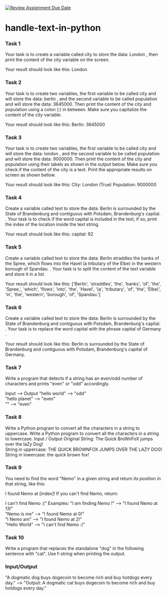 [![Review Assignment Due Date](https://classroom.github.com/assets/deadline-readme-button-24ddc0f5d75046c5622901739e7c5dd533143b0c8e959d652212380cedb1ea36.svg)](https://classroom.github.com/a/QDiMFI1d)
# handle-text-in-python

### Task 1
Your task is to create a variable called city to store the data: London , then print the content of the city variable on the screen.

Your result should look like this:
London


### Task 2
Your task is to create two variables, the first variable to be called city and will store the data: berlin , and the second variable to be called population and will store the data: 3645000. Then print the content of the city and population using a colon (:) in between. Make sure you capitalize the content of the city variable.

Your result should look like this:
Berlin: 3645000


### Task 3
Your task is to create two variables, the first variable to be called city and will store the data: london , and the second variable to be called population and will store the data: 9000000. Then print the content of the city and population using their labels as shown in the output below. Make sure you check if the content of the city is a text. Print the appropriate results on screen as shown bellow.

Your result should look like this:
City: London (True)
Population: 9000000 

### Task 4
Create a variable called text to store the data: Berlin is surrounded by the State of Brandenburg and contiguous with Potsdam, Brandenburg's capital. . Your task is to check if the word capital is included in the text, if so, print the index of the location inside the text string.

Your result should look like this:
capital: 92


### Task 5
Create a variable called text to store the data: Berlin straddles the banks of the Spree, which flows into the Havel (a tributary of the Elbe) in the western borough of Spandau. . Your task is to split the content of the text variable and store it in a list.

Your result should look like this:
['Berlin', 'straddles', 'the', 'banks', 'of', 'the', 'Spree,', 'which', 'flows', 'into', 'the', 'Havel', '(a', 'tributary', 'of', 'the', 'Elbe)', 'in', 'the', 'western', 'borough', 'of', 'Spandau.']

### Task 6
Create a variable called text to store the data: Berlin is surrounded by the State of Brandenburg and contiguous with Potsdam, Brandenburg's capital. . Your task is to replace the word capital with the phrase capital of Germany .

Your result should look like this:
Berlin is surrounded by the State of Brandenburg and contiguous with Potsdam, Brandenburg's capital of Germany.


### Task 7
Write a program that detects if a string has an even/odd number of characters and prints "even" or "odd" accordingly.

Input --> Output
"hello world"     -->    "odd"  
"hello planet"    -->    "even"  
""                -->    "even"  

### Task 8
Write a Python program to convert all the characters in a string to uppercase.
Write a Python program to convert all the characters in a string to lowercase.
Input / Output
Original String: The Quick BroWnFoX jumps over the laZy Dog!  
String in uppercase: THE QUICK BROWNFOX JUMPS OVER THE LAZY DOG!  
String in lowercase: the quick brown fox!  

### Task 9
You need to find the word "Nemo" in a given string and return its position in that string, like this:

I found Nemo at [index]!
If you can't find Nemo, return:

I can't find Nemo :("
Examples:
"I am finding Nemo !"  -->    "I found Nemo at 13!"  
"Nemo is me"           -->    "I found Nemo at 0!"  
"I Nemo am"            -->    "I found Nemo at 2!"  
"Hello World"          -->    "I can't find Nemo :("  


### Task 10
Write a program that replaces the standalone "dog" in the following sentence with "cat". Use f-string when printing the output.

### Input/Output
"A dogmatic dog buys dogecoin to become rich and buy hotdogs every day."  -->  "Output: A dogmatic cat buys dogecoin to become rich and buy hotdogs every day."

